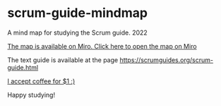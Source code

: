 # scrum-guide-mindmap
A mind map for studying the Scrum guide. 2022

[The map is available on Miro. Click here to open the map on Miro](https://miro.com/app/board/uXjVPMtdHeE=/)

The text guide is available at the page https://scrumguides.org/scrum-guide.html

[I accept coffee for $1 :)](https://github.com/sponsors/Whoeza/sponsorships?sponsor=Whoeza&preview=true&frequency=one-time&amount=1)

Happy studying!
